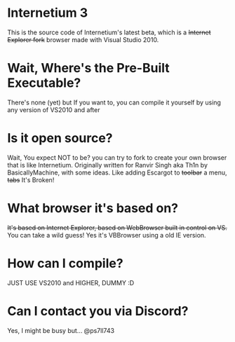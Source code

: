 # Internetium 3
This is the source code of Internetium's latest beta, which is a ~~Internet Explorer fork~~ browser made with Visual Studio 2010. 

# Wait, Where's the Pre-Built Executable?
There's none (yet) but If you want to, you can compile it yourself by using any version of VS2010 and after

# Is it open source?
Wait, You expect NOT to be? you can try to fork to create your own browser that is like Internetium. Originally written for Ranvir Singh aka Th1n by BasicallyMachine, with some ideas. Like adding Escargot to ~~toolbar~~ a menu, ~~tabs~~ It's Broken!

# What browser it's based on?
~~It's based on Internet Explorer, based on WebBrowser built in control on VS.~~ You can take a wild guess! Yes it's VBBrowser using a old IE version. 

# How can I compile?
JUST USE VS2010 and HIGHER, DUMMY :D

# Can I contact you via Discord?
Yes, I might be busy but... @ps7ll743

